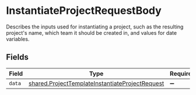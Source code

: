 # InstantiateProjectRequestBody

Describes the inputs used for instantiating a project, such as the resulting project's name, which team it should be created in, and values for date variables.


## Fields

| Field                                                                                                              | Type                                                                                                               | Required                                                                                                           | Description                                                                                                        |
| ------------------------------------------------------------------------------------------------------------------ | ------------------------------------------------------------------------------------------------------------------ | ------------------------------------------------------------------------------------------------------------------ | ------------------------------------------------------------------------------------------------------------------ |
| `data`                                                                                                             | [shared.ProjectTemplateInstantiateProjectRequest](../../models/shared/projecttemplateinstantiateprojectrequest.md) | :heavy_minus_sign:                                                                                                 | N/A                                                                                                                |